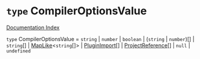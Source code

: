 # `type` CompilerOptionsValue

[Documentation Index](../README.md)

`type` CompilerOptionsValue = `string` | `number` | `boolean` | (`string` | `number`)\[] | `string`\[] | [MapLike](../private.interface.MapLike/README.md)\<`string`\[]> | [PluginImport](../interface.PluginImport/README.md)\[] | [ProjectReference](../private.interface.ProjectReference/README.md)\[] | `null` | `undefined`